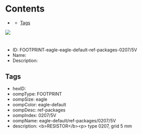 



Contents
========

* [](#)
	* [Tags](#tags)
  
![][im]
# 

- ID: FOOTPRINT-eagle-eagle-default-ref-packages-0207/5V
- Name: 
- Description: 

## Tags

- hexID: 
- oompType: FOOTPRINT
- oompSize: eagle
- oompColor: eagle-default
- oompDesc: ref-packages
- oompIndex: 0207/5V
- oompName: eagle-default/ref-packages/0207/5V
- description: &lt;b&gt;RESISTOR&lt;/b&gt;&lt;p&gt;&#xD;
type 0207, grid 5 mm



[im]: image.png
